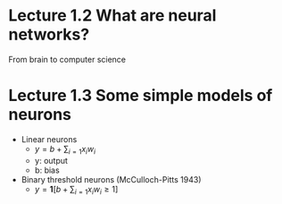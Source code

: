 # Lecture 1.2 What are neural networks?
From brain to computer science

# Lecture 1.3 Some simple models of neurons
- Linear neurons	
	- $y = b + \sum_{i=1} x_iw_i$
	- y: output
	- b: bias
- Binary threshold neurons (McCulloch-Pitts 1943)
	- $y = \textbf{1}[b+\sum_{i=1}x_iw_i\geq 1]$
<!--stackedit_data:
eyJoaXN0b3J5IjpbLTU4NjgzNTUzOCwxOTI1MDc2NjA3LC0yMD
g4NzQ2NjEyLC0xNzQzNDY0NDY5XX0=
-->
